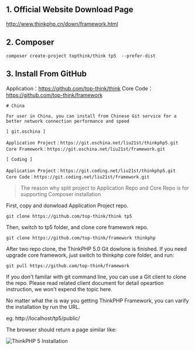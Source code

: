 ## 1. Official Website Download Page

http://www.thinkphp.cn/down/framework.html

## 2. Composer

`composer create-project topthink/think tp5  --prefer-dist`

## 3. Install From GitHub

Application：https://github.com/top-think/think
Core Code：https://github.com/top-think/framework


```
# China

For user in China, you can install from Chinese Git service for a better network connection performance and speed

[ git.oschina ]

Application Project：https://git.oschina.net/liu21st/thinkphp5.git
Core Framework：https://git.oschina.net/liu21st/framework.git

[ Coding ]

Application Project：https://git.coding.net/liu21st/thinkphp5.git
Core Code：https://git.coding.net/liu21st/framework.git
```

> The reason why split project to Application Repo and Core Repo is for supporting Composer installation

First, copy and donwload Application Project repo.

```
git clone https://github.com/top-think/think tp5
```

Then, switch to tp5 folder, and clone core framework repo.

```
git clone https://github.com/top-think/framework thinkphp
```

After two repo clone, the ThinkPHP 5.0 Git dowlone is finished. If you need upgrade core framework, 
just switch to thinkphp core folder, and run:

```
git pull https://github.com/top-think/framework
```

If you don't familar with git command line, you can use a Git client to clone the repo. 
Please read related client document for detail opeartion instruction, we won't expend the topic here.

No matter what the is way you getting ThinkPHP Framework, you can varify the installation by run the URL.

eg. http://localhost/tp5/public/

The browser should return a page similar like:

![ThinkPHP 5 Installation](http://box.kancloud.cn/2016-03-11_56e274a2376df.png)
